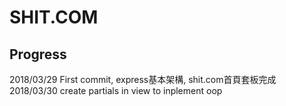 # SHIT.COM

## Progress <br />
2018/03/29 First commit, express基本架構, shit.com首頁套板完成<br>
2018/03/30 create partials in view to inplement oop <br>